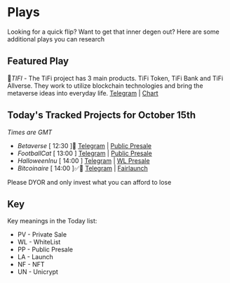 
# Plays

Looking for a quick flip? Want to get that inner degen out? Here are some additional plays you can research

## Featured Play


🔵*TIFI* - The TiFi project has 3 main products. TiFi Token, TiFi Bank and TiFi Allverse. They work to utilize blockchain technologies and bring the metaverse ideas into everyday life.
[Telegram](https://t.me/tifi_token) | [Chart](https://app.nexuscrypto.com/token/bsc/0x17e65e6b9b166fb8e7c59432f0db126711246bc0)

## Today's Tracked Projects for October 15th
_Times are GMT_

- *Betaverse* [ 12:30 ]📄
[Telegram](https://t.me/BetaverseTG) | [Public Presale](https://www.pinksale.finance/launchpad/0x2f057Bf9c81ABE915F17C555Ff45D78F5aD60739?chain=BSC)
- *FootballCat* [ 13:00 ]
[Telegram](https://t.me/footballcatnft) | [Public Presale](https://www.pinksale.finance/launchpad/0xA71143c002F32FdcA8A68D490cfBF242D7068CBC?chain=BSC)
- *HalloweenInu* [ 14:00 ]
[Telegram](https://t.me/halloweeninutk) | [WL Presale](https://www.pinksale.finance/launchpad/0x7d07f18ad8f5213cFbf7522FDE53B30DCA1d6faE?chain=BSC)
- *Bitcoinaire* [ 14:00 ]✅📄
[Telegram](https://t.me/bitcoinaire_official/11) | [Fairlaunch](https://www.pinksale.finance/launchpad/0x7e6010447a737A7cC287CB9D7e095C9503B677f5?chain=BSC)

Please DYOR and only invest what you can afford to lose

## Key
Key meanings in the Today list:

- PV - Private Sale
- WL - WhiteList
- PP - Public Presale
- LA - Launch
- NF - NFT
- UN - Unicrypt